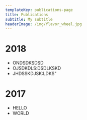 ```yaml
---
templateKey: publications-page
title: Publications
subtitle: My subtitle
headerImage: /img/flavor_wheel.jpg
---
```

# 2018

* ONDSDKSDSD
* OJSDKDLS:DSDLKSKD
* JHDSSKDJSK:LDKS"

# 2017

* HELLO
* WORLD
